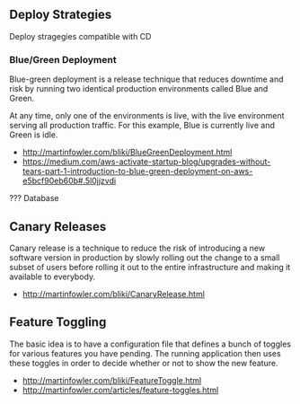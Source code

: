 ## Deploy Strategies

Deploy stragegies compatible with CD

### Blue/Green Deployment

Blue-green deployment is a release technique that reduces downtime and risk by
running two identical production environments called Blue and Green.

At any time, only one of the environments is live, with the live environment
serving all production traffic. For this example, Blue is currently live and
Green is idle.

* http://martinfowler.com/bliki/BlueGreenDeployment.html
* https://medium.com/aws-activate-startup-blog/upgrades-without-tears-part-1-introduction-to-blue-green-deployment-on-aws-e5bcf90eb60b#.5l0jjzvdi

??? Database


## Canary Releases

Canary release is a technique to reduce the risk of introducing a new software
version in production by slowly rolling out the change to a small subset of
users before rolling it out to the entire infrastructure and making it available
to everybody.

* http://martinfowler.com/bliki/CanaryRelease.html


## Feature Toggling


The basic idea is to have a configuration file that defines a bunch of toggles
for various features you have pending. The running application then uses these
toggles in order to decide whether or not to show the new feature.

* http://martinfowler.com/bliki/FeatureToggle.html
* http://martinfowler.com/articles/feature-toggles.html

